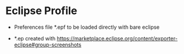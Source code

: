 # Eclipse Profile

* Preferences file *.epf to be loaded directly with bare eclipse

* *.ep created with https://marketplace.eclipse.org/content/exporter-eclipse#group-screenshots
